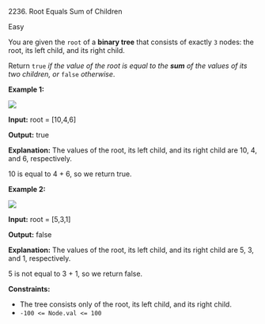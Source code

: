 2236\. Root Equals Sum of Children

Easy

You are given the `root` of a **binary tree** that consists of exactly `3` nodes: the root, its left child, and its right child.

Return `true` _if the value of the root is equal to the **sum** of the values of its two children, or_ `false` _otherwise_.

**Example 1:**

![](https://assets.leetcode.com/uploads/2022/04/08/graph3drawio.png)

**Input:** root = [10,4,6]

**Output:** true

**Explanation:** The values of the root, its left child, and its right child are 10, 4, and 6, respectively. 

10 is equal to 4 + 6, so we return true.

**Example 2:**

![](https://assets.leetcode.com/uploads/2022/04/08/graph3drawio-1.png)

**Input:** root = [5,3,1]

**Output:** false

**Explanation:** The values of the root, its left child, and its right child are 5, 3, and 1, respectively. 

5 is not equal to 3 + 1, so we return false.

**Constraints:**

* The tree consists only of the root, its left child, and its right child.
* `-100 <= Node.val <= 100`
